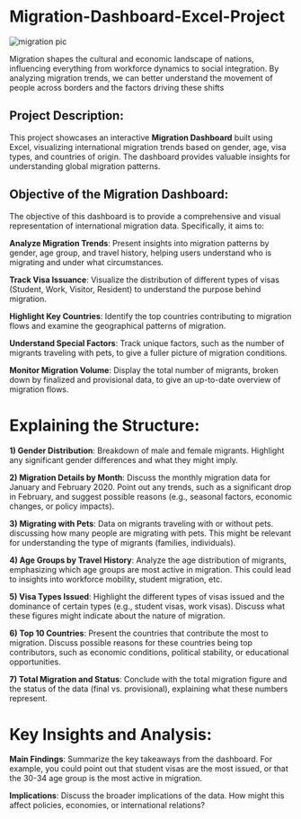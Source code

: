# Migration-Dashboard-Excel-Project
![migration pic](https://github.com/user-attachments/assets/5afeb80d-9643-45bb-8e07-72ba5792af39)

Migration shapes the cultural and economic landscape of nations, influencing everything from workforce dynamics to social integration. By analyzing migration trends, we can better understand the movement of people across borders and the factors driving these shifts

## Project Description:
This project showcases an interactive **Migration Dashboard** built using Excel, visualizing international migration trends based on gender, age, visa types, and countries of origin. The dashboard provides valuable insights for understanding global migration patterns.

## Objective of the Migration Dashboard:

The objective of this dashboard is to provide a comprehensive and visual representation of international migration data. Specifically, it aims to:

**Analyze Migration Trends**: Present insights into migration patterns by gender, age group, and travel history, helping users understand who is migrating and under what circumstances.

**Track Visa Issuance**: Visualize the distribution of different types of visas (Student, Work, Visitor, Resident) to understand the purpose behind migration.

**Highlight Key Countries**: Identify the top countries contributing to migration flows and examine the geographical patterns of migration.

**Understand Special Factors**: Track unique factors, such as the number of migrants traveling with pets, to give a fuller picture of migration conditions.

**Monitor Migration Volume**: Display the total number of migrants, broken down by finalized and provisional data, to give an up-to-date overview of migration flows.

# Explaining the Structure:

**1) Gender Distribution**: Breakdown of male and female migrants. Highlight any significant gender differences and what they might imply.

**2) Migration Details by Month**: Discuss the monthly migration data for January and February 2020. Point out any trends, such as a significant drop in February, and suggest possible reasons (e.g., seasonal factors, economic changes, or policy impacts).

**3) Migrating with Pets**: Data on migrants traveling with or without pets. discussing how many people are migrating with pets. This might be relevant for understanding the type of migrants (families, individuals).

**4) Age Groups by Travel History**: Analyze the age distribution of migrants, emphasizing which age groups are most active in migration. This could lead to insights into workforce mobility, student migration, etc.

**5) Visa Types Issued**: Highlight the different types of visas issued and the dominance of certain types (e.g., student visas, work visas). Discuss what these figures might indicate about the nature of migration.

**6) Top 10 Countries**: Present the countries that contribute the most to migration. Discuss possible reasons for these countries being top contributors, such as economic conditions, political stability, or educational opportunities.

**7) Total Migration and Status**: Conclude with the total migration figure and the status of the data (final vs. provisional), explaining what these numbers represent.


# Key Insights and Analysis:

**Main Findings**: Summarize the key takeaways from the dashboard. For example, you could point out that student visas are the most issued, or that the 30-34 age group is the most active in migration.

**Implications**: Discuss the broader implications of the data. How might this affect policies, economies, or international relations?


